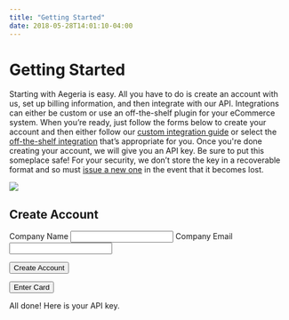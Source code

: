 ```yaml
---
title: "Getting Started"
date: 2018-05-28T14:01:10-04:00
---
```


# Getting Started

Starting with Aegeria is easy. All you have to do is create an account with us, set up billing information, and then
integrate with our API. Integrations can either be custom or use an off-the-shelf plugin for your eCommerce system. When
you’re ready, just follow the forms below to create your account and then either follow our
[custom integration guide](/custom-integration) or select the [off-the-shelf integration](/plugins) that’s appropriate
for you. Once you're done creating your account, we will give you an API key. Be sure to put this someplace safe!
For your security, we don’t store the key in a recoverable format and so must [issue a new one](/account-management)
in the event that it becomes lost.

<div class="grid grid-gap-2 md-grid-col-2">
    <img class="fit sm-hide xs-hide" src="/images/laptop.svg" />
    <div class="">
        <h2>Create Account</h2>
        <form id="account-form" class="transition-opacity">
            <label for="name">Company Name</label>
            <input name="name" id="name" class="border border-box border-light-gray col-12 mb2 px2 py1 rounded" />
            <label for="email">Company Email</label>
            <input type="email" name="email" id="email" class="border border-box border-light-gray col-12 mb2 px2 py1 rounded" />
            <p id="account-error" role="alert"></p>
            <input type="submit" class="background-hot-pink border-none color-white inline-block pointer px2 py1 rounded text-decoration-none" value="Create Account" />
        </form>
        <form id="card-form" class="display-none opacity-none transition-opacity">
            <div id="card-element"></div>
            <p id="card-error" role="alert"></p>
            <input type="submit" class="background-hot-pink border-none color-white inline-block pointer px2 py1 rounded text-decoration-none" value="Enter Card" />
        </form>
        <div id="key-display" class="display-none opacity-none transition-opacity">
            <p>All done! Here is your API key.</p>
            <div class="background-faint-gray col-12 center p2"><code id="api-key"></code></div>
        </div>
    </div>
</div>

<script defer src="/js/getting-started.js"></script>